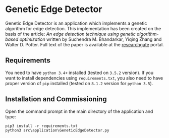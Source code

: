 # Genetic Edge Detector
Genetic Edge Detector is an application which implements a genetic algorithm for edge detection. This implementation has
been created on the basis of the article: *An edge detection technique using genetic algorithm-based optimization* written
by Suchendra M. Bhandarkar, Yiqing Zhang and Walter D. Potter. Full text of the paper is available at the 
[researchgate](https://www.researchgate.net/publication/222477449_An_edge_detection_technique_using_genetic_algorithm-based_optimization)
portal.

## Requirements
You need to have `python 3.4+` installed (tested on `3.5.2` version). If you want to install dependencies using 
`requirements.txt`, you also need to have proper version of `pip` installed (tested on `8.1.2` version for `python 3.5`).

## Installation and Commissioning
Open the command prompt in the main directory of the application and type:
```
pip3 install -r requirements.txt
python3 src\application\GeneticEdgeDetector.py 
```
